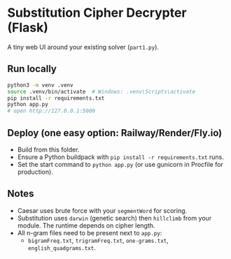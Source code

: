 
# Substitution Cipher Decrypter (Flask)

A tiny web UI around your existing solver (`part1.py`).

## Run locally

```bash
python3 -m venv .venv
source .venv/bin/activate  # Windows: .venv\Scripts\activate
pip install -r requirements.txt
python app.py
# open http://127.0.0.1:5000
```

## Deploy (one easy option: Railway/Render/Fly.io)

- Build from this folder.
- Ensure a Python buildpack with `pip install -r requirements.txt` runs.
- Set the start command to `python app.py` (or use gunicorn in Procfile for production).

## Notes

- Caesar uses brute force with your `segmentWord` for scoring.
- Substitution uses `darwin` (genetic search) then `hillclimb` from your module. The runtime depends on cipher length.
- All n-gram files need to be present next to `app.py`:
  - `bigramFreq.txt`, `trigramFreq.txt`, `one-grams.txt`, `english_quadgrams.txt`.
